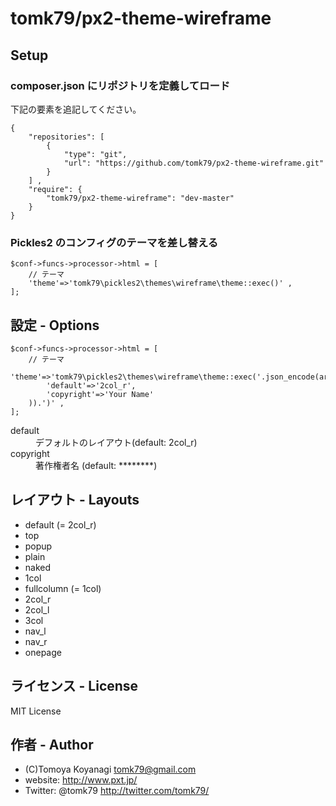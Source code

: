 # tomk79/px2-theme-wireframe

## Setup

### composer.json にリポジトリを定義してロード

下記の要素を追記してください。

```
{
    "repositories": [
        {
            "type": "git",
            "url": "https://github.com/tomk79/px2-theme-wireframe.git"
        }
    ] ,
    "require": {
        "tomk79/px2-theme-wireframe": "dev-master"
    }
}
```

### Pickles2 のコンフィグのテーマを差し替える

```
$conf->funcs->processor->html = [
    // テーマ
    'theme'=>'tomk79\pickles2\themes\wireframe\theme::exec()' , 
];
```

## 設定 - Options

```
$conf->funcs->processor->html = [
    // テーマ
    'theme'=>'tomk79\pickles2\themes\wireframe\theme::exec('.json_encode(array(
        'default'=>'2col_r',
        'copyright'=>'Your Name'
    )).')' , 
];
```

<dl>
    <dt>default</dt>
        <dd>デフォルトのレイアウト(default: 2col_r)</dd>
    <dt>copyright</dt>
        <dd>著作権者名 (default: ********)</dd>
</dl>


## レイアウト - Layouts

- default (= 2col_r)
- top
- popup
- plain
- naked
- 1col
- fullcolumn (= 1col)
- 2col_r
- 2col_l
- 3col
- nav_l
- nav_r
- onepage


## ライセンス - License

MIT License


## 作者 - Author

- (C)Tomoya Koyanagi <tomk79@gmail.com>
- website: <http://www.pxt.jp/>
- Twitter: @tomk79 <http://twitter.com/tomk79/>


